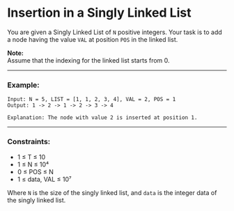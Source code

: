 # Insertion in a Singly Linked List

You are given a Singly Linked List of `N` positive integers. Your task is to add a node having the value `VAL` at position `POS` in the linked list.

**Note:**  
Assume that the indexing for the linked list starts from 0.

---

### Example:
```
Input: N = 5, LIST = [1, 1, 2, 3, 4], VAL = 2, POS = 1
Output: 1 -> 2 -> 1 -> 2 -> 3 -> 4

Explanation: The node with value 2 is inserted at position 1.
```

---

### Constraints:
- 1 ≤ T ≤ 10  
- 1 ≤ N ≤ 10⁴  
- 0 ≤ POS ≤ N  
- 1 ≤ data, VAL ≤ 10⁷

Where `N` is the size of the singly linked list, and `data` is the integer data of the singly linked list.
